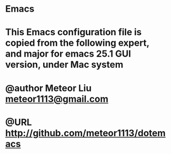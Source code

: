 # Emacs

# This Emacs configuration file is copied from the following expert, and major for emacs 25.1 GUI version, under Mac system
# @author Meteor Liu <meteor1113@gmail.com>
# @URL http://github.com/meteor1113/dotemacs
